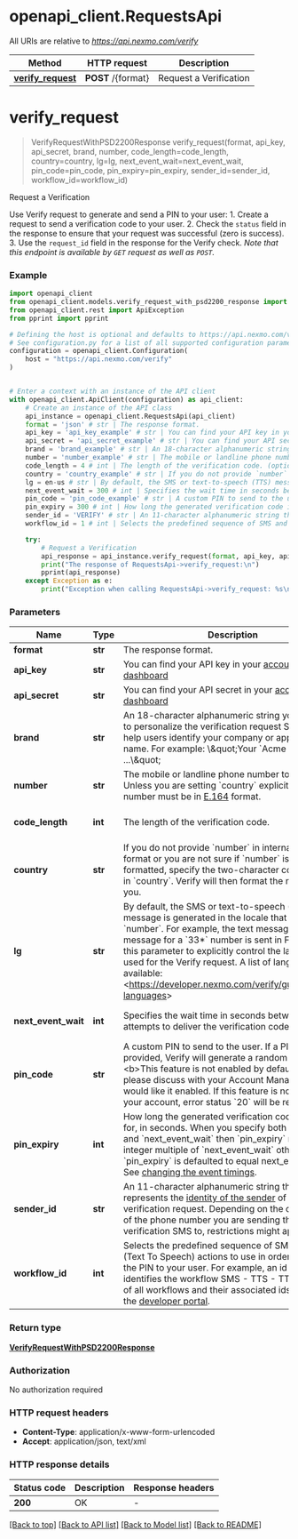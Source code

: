 # openapi_client.RequestsApi

All URIs are relative to *https://api.nexmo.com/verify*

Method | HTTP request | Description
------------- | ------------- | -------------
[**verify_request**](RequestsApi.md#verify_request) | **POST** /{format} | Request a Verification


# **verify_request**
> VerifyRequestWithPSD2200Response verify_request(format, api_key, api_secret, brand, number, code_length=code_length, country=country, lg=lg, next_event_wait=next_event_wait, pin_code=pin_code, pin_expiry=pin_expiry, sender_id=sender_id, workflow_id=workflow_id)

Request a Verification

Use Verify request to generate and send a PIN to your user:  1. Create a request to send a verification code to your user.  2. Check the `status` field in the response to ensure that your request was successful (zero is success).  3. Use the `request_id` field in the response for the Verify check.  *Note that this endpoint is available by `GET` request as well as `POST`.*

### Example


```python
import openapi_client
from openapi_client.models.verify_request_with_psd2200_response import VerifyRequestWithPSD2200Response
from openapi_client.rest import ApiException
from pprint import pprint

# Defining the host is optional and defaults to https://api.nexmo.com/verify
# See configuration.py for a list of all supported configuration parameters.
configuration = openapi_client.Configuration(
    host = "https://api.nexmo.com/verify"
)


# Enter a context with an instance of the API client
with openapi_client.ApiClient(configuration) as api_client:
    # Create an instance of the API class
    api_instance = openapi_client.RequestsApi(api_client)
    format = 'json' # str | The response format.
    api_key = 'api_key_example' # str | You can find your API key in your [account dashboard](https://dashboard.nexmo.com)
    api_secret = 'api_secret_example' # str | You can find your API secret in your [account dashboard](https://dashboard.nexmo.com)
    brand = 'brand_example' # str | An 18-character alphanumeric string you can use to personalize the verification request SMS body, to help users identify your company or application name. For example: \\\"Your `Acme Inc` PIN is ...\\\"
    number = 'number_example' # str | The mobile or landline phone number to verify. Unless you are setting `country` explicitly, this number must be in [E.164](https://en.wikipedia.org/wiki/E.164) format.
    code_length = 4 # int | The length of the verification code. (optional) (default to 4)
    country = 'country_example' # str | If you do not provide `number` in international format or you are not sure if `number` is correctly formatted, specify the two-character country code in `country`. Verify will then format the number for you. (optional)
    lg = en-us # str | By default, the SMS or text-to-speech (TTS) message is generated in the locale that matches the `number`. For example, the text message or TTS message for a `33*` number is sent in French. Use this parameter to explicitly control the language used for the Verify request. A list of languages is available: <https://developer.nexmo.com/verify/guides/verify-languages> (optional) (default to en-us)
    next_event_wait = 300 # int | Specifies the wait time in seconds between attempts to deliver the verification code. (optional) (default to 300)
    pin_code = 'pin_code_example' # str | A custom PIN to send to the user. If a PIN is not provided, Verify will generate a random PIN for you. <b>This feature is not enabled by default</b> - please discuss with your Account Manager if you would like it enabled. If this feature is not enabled on your account, error status `20` will be returned. (optional)
    pin_expiry = 300 # int | How long the generated verification code is valid for, in seconds. When you specify both `pin_expiry` and `next_event_wait` then `pin_expiry` must be an integer multiple of `next_event_wait` otherwise `pin_expiry` is defaulted to equal next_event_wait. See [changing the event timings](https://developer.nexmo.com/verify/guides/changing-default-timings). (optional) (default to 300)
    sender_id = 'VERIFY' # str | An 11-character alphanumeric string that represents the [identity of the sender](https://developer.nexmo.com/messaging/sms/guides/custom-sender-id) of the verification request. Depending on the destination of the phone number you are sending the verification SMS to, restrictions might apply. (optional) (default to 'VERIFY')
    workflow_id = 1 # int | Selects the predefined sequence of SMS and TTS (Text To Speech) actions to use in order to convey the PIN to your user. For example, an id of 1 identifies the workflow SMS - TTS - TTS. For a list of all workflows and their associated ids, please visit the [developer portal](https://developer.nexmo.com/verify/guides/workflows-and-events). (optional) (default to 1)

    try:
        # Request a Verification
        api_response = api_instance.verify_request(format, api_key, api_secret, brand, number, code_length=code_length, country=country, lg=lg, next_event_wait=next_event_wait, pin_code=pin_code, pin_expiry=pin_expiry, sender_id=sender_id, workflow_id=workflow_id)
        print("The response of RequestsApi->verify_request:\n")
        pprint(api_response)
    except Exception as e:
        print("Exception when calling RequestsApi->verify_request: %s\n" % e)
```



### Parameters


Name | Type | Description  | Notes
------------- | ------------- | ------------- | -------------
 **format** | **str**| The response format. | 
 **api_key** | **str**| You can find your API key in your [account dashboard](https://dashboard.nexmo.com) | 
 **api_secret** | **str**| You can find your API secret in your [account dashboard](https://dashboard.nexmo.com) | 
 **brand** | **str**| An 18-character alphanumeric string you can use to personalize the verification request SMS body, to help users identify your company or application name. For example: \\\&quot;Your &#x60;Acme Inc&#x60; PIN is ...\\\&quot; | 
 **number** | **str**| The mobile or landline phone number to verify. Unless you are setting &#x60;country&#x60; explicitly, this number must be in [E.164](https://en.wikipedia.org/wiki/E.164) format. | 
 **code_length** | **int**| The length of the verification code. | [optional] [default to 4]
 **country** | **str**| If you do not provide &#x60;number&#x60; in international format or you are not sure if &#x60;number&#x60; is correctly formatted, specify the two-character country code in &#x60;country&#x60;. Verify will then format the number for you. | [optional] 
 **lg** | **str**| By default, the SMS or text-to-speech (TTS) message is generated in the locale that matches the &#x60;number&#x60;. For example, the text message or TTS message for a &#x60;33*&#x60; number is sent in French. Use this parameter to explicitly control the language used for the Verify request. A list of languages is available: &lt;https://developer.nexmo.com/verify/guides/verify-languages&gt; | [optional] [default to en-us]
 **next_event_wait** | **int**| Specifies the wait time in seconds between attempts to deliver the verification code. | [optional] [default to 300]
 **pin_code** | **str**| A custom PIN to send to the user. If a PIN is not provided, Verify will generate a random PIN for you. &lt;b&gt;This feature is not enabled by default&lt;/b&gt; - please discuss with your Account Manager if you would like it enabled. If this feature is not enabled on your account, error status &#x60;20&#x60; will be returned. | [optional] 
 **pin_expiry** | **int**| How long the generated verification code is valid for, in seconds. When you specify both &#x60;pin_expiry&#x60; and &#x60;next_event_wait&#x60; then &#x60;pin_expiry&#x60; must be an integer multiple of &#x60;next_event_wait&#x60; otherwise &#x60;pin_expiry&#x60; is defaulted to equal next_event_wait. See [changing the event timings](https://developer.nexmo.com/verify/guides/changing-default-timings). | [optional] [default to 300]
 **sender_id** | **str**| An 11-character alphanumeric string that represents the [identity of the sender](https://developer.nexmo.com/messaging/sms/guides/custom-sender-id) of the verification request. Depending on the destination of the phone number you are sending the verification SMS to, restrictions might apply. | [optional] [default to &#39;VERIFY&#39;]
 **workflow_id** | **int**| Selects the predefined sequence of SMS and TTS (Text To Speech) actions to use in order to convey the PIN to your user. For example, an id of 1 identifies the workflow SMS - TTS - TTS. For a list of all workflows and their associated ids, please visit the [developer portal](https://developer.nexmo.com/verify/guides/workflows-and-events). | [optional] [default to 1]

### Return type

[**VerifyRequestWithPSD2200Response**](VerifyRequestWithPSD2200Response.md)

### Authorization

No authorization required

### HTTP request headers

 - **Content-Type**: application/x-www-form-urlencoded
 - **Accept**: application/json, text/xml

### HTTP response details

| Status code | Description | Response headers |
|-------------|-------------|------------------|
**200** | OK |  -  |

[[Back to top]](#) [[Back to API list]](../README.md#documentation-for-api-endpoints) [[Back to Model list]](../README.md#documentation-for-models) [[Back to README]](../README.md)

